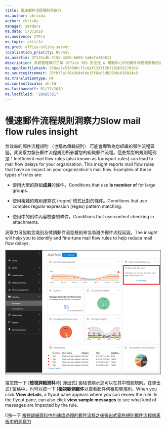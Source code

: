 ```yaml
---
title: 慢速郵件流程規則洞察力
ms.author: chrisda
author: chrisda
manager: serdars
ms.date: 5/3/2018
ms.audience: ITPro
ms.topic: article
ms.prod: office-online-server
localization_priority: Normal
ms.assetid: 37125cdb-715d-42d0-b669-1a8efa140813
description: 系統管理員可了解 Office 365 安全性 & 規範中心中的郵件流程儀表板的速度過慢的郵件流程規則洞察力。
ms.openlocfilehash: 930ea7c57d896c75c6af1333f2bf202b56270199
ms.sourcegitcommit: 25fb33a1f8b2844fde15f6c03db2936c610824e0
ms.translationtype: MT
ms.contentlocale: zh-TW
ms.lasthandoff: 01/17/2019
ms.locfileid: "28685381"
---
```

# <a name="slow-mail-flow-rules-insight"></a><span data-ttu-id="12feb-103">慢速郵件流程規則洞察力</span><span class="sxs-lookup"><span data-stu-id="12feb-103">Slow mail flow rules insight</span></span>

<span data-ttu-id="12feb-p101">無效率的郵件流程規則 （也稱為傳輸規則） 可能會導致為您組織的郵件流程延遲。此洞察力報告郵件流程規則所影響您的組織郵件流程。這些類型的規則範例是：</span><span class="sxs-lookup"><span data-stu-id="12feb-p101">Inefficient mail flow rules (also known as transport rules) can lead to mail flow delays for your organization. This insight reports mail flow rules that have an impact on your organization's mail flow. Examples of these types of rules are:</span></span>

- <span data-ttu-id="12feb-107">使用大型的群組**成員**的條件。</span><span class="sxs-lookup"><span data-stu-id="12feb-107">Conditions that use **Is member of** for large groups.</span></span>

- <span data-ttu-id="12feb-108">使用複雜的規則運算式 (regex) 模式比對的條件。</span><span class="sxs-lookup"><span data-stu-id="12feb-108">Conditions that use complex regular expression (regex) pattern matching.</span></span>

- <span data-ttu-id="12feb-109">使用中的附件內容檢查的條件。</span><span class="sxs-lookup"><span data-stu-id="12feb-109">Conditions that use content checking in attachments.</span></span>

<span data-ttu-id="12feb-110">洞察力可協助您識別及微調郵件流程規則來協助減少郵件流程延遲。</span><span class="sxs-lookup"><span data-stu-id="12feb-110">The insight will help you to identify and fine-tune mail flow rules to help reduce mail flow delays.</span></span>

![慢速郵件流程規則在 Office 365 安全性 & 規範中心中的郵件流程儀表板中的洞察力](media/1dd90faa-f065-4b10-8b47-d35dc127fc26.png)

<span data-ttu-id="12feb-p102">當您按一下 [**檢視詳細資料**時] 彈出式] 窗格會顯示您可以在其中檢閱規則。在彈出式] 窗格中，也可以按一下 [**檢視範例郵件**以查看郵件何種影響規則。</span><span class="sxs-lookup"><span data-stu-id="12feb-p102">When you click **View details**, a flyout pane appears where you can review the rule. In the flyout pane, can also click **view sample messages** to see what kind of messages are impacted by the rule.</span></span>

![按一下 [檢視詳細資料中的速度過慢的郵件流程之後彈出式窗格規則郵件流程儀表板中的洞察力](media/2cbd43b7-1f21-4338-a70c-7b50de5c69cd.png)

